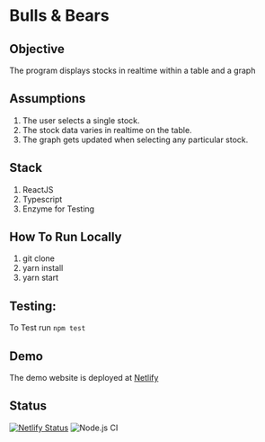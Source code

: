 # Bulls & Bears

## Objective

The program displays stocks in realtime within a table and a graph

## Assumptions

1. The user selects a single stock.
2. The stock data varies in realtime on the table.
3. The graph gets updated when selecting any particular stock.

## Stack

1. ReactJS
2. Typescript
3. Enzyme for Testing

## How To Run Locally

1. git clone <git url>
2. yarn install
3. yarn start

## Testing:

To Test run `npm test`

## Demo

The demo website is deployed at <a href="https://https://bullsandbears.netlify.app/.netlify.app/" target="_blank">Netlify</a>

## Status

[![Netlify Status](https://api.netlify.com/api/v1/badges/5dcd3296-6240-483c-983a-df6cd2eba7ca/deploy-status)](https://app.netlify.com/sites/bullsandbears/deploys)
![Node.js CI](https://github.com/y471n/bnb/workflows/Node.js%20CI/badge.svg)
